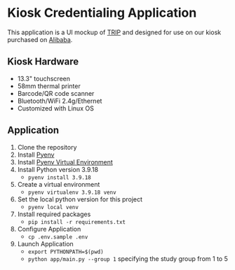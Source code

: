 # Kiosk Credentialing Application

This application is a UI mockup of [TRIP](https://arxiv.org/abs/2202.06692) and designed for use on our kiosk purchased on [Alibaba](https://www.alibaba.com/product-detail/Factory-Direct-Supply-Android-Touch-Screen_1600462916445.html).

## Kiosk Hardware

- 13.3" touchscreen
- 58mm thermal printer
- Barcode/QR code scanner 
- Bluetooth/WiFi 2.4g/Ethernet
- Customized with Linux OS

## Application

1. Clone the repository
1. Install [Pyenv](https://github.com/pyenv/pyenv#installation)
1. Install [Pyenv Virtual Environment](https://github.com/pyenv/pyenv-virtualenv)
1. Install Python version 3.9.18
   - `pyenv install 3.9.18`
1. Create a virtual environment
   - `pyenv virtualenv 3.9.18 venv`
1. Set the local python version for this project
   - `pyenv local venv`
1. Install required packages
   - `pip install -r requirements.txt`
1. Configure Application
   - `cp .env.sample .env`
1. Launch Application
   - `export PYTHONPATH=$(pwd)`
   - `python app/main.py --group 1` specifying the study group from 1 to 5